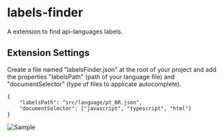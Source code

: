 # labels-finder

A extension to find api-languages labels.

## Extension Settings

Create a file named "labelsFinder.json" at the root of your project and add the properties "labelsPath" (path of your language file) and "documentSelector" (type of files to applicate autocomplete).

```
{
    "labelsPath": "src/language/pt_BR.json",
    "documentSelector": ["javascript", "typescript", "html"]
}
```

![Sample](demo.gif)
